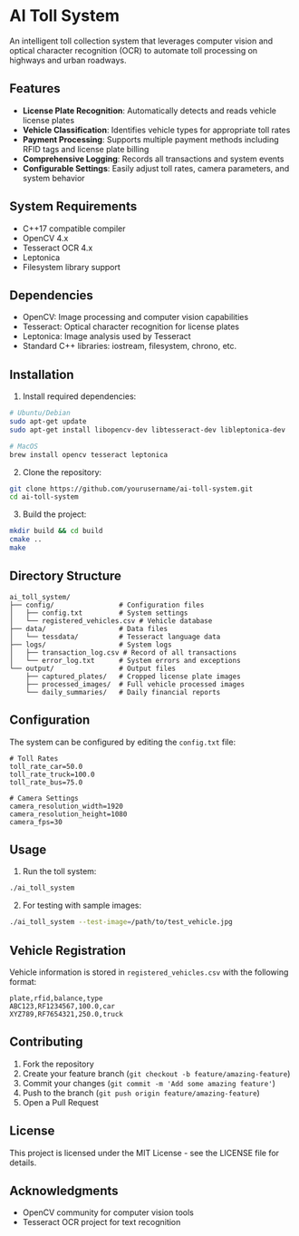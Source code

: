 # AI Toll System

An intelligent toll collection system that leverages computer vision and optical character recognition (OCR) to automate toll processing on highways and urban roadways.

## Features

- **License Plate Recognition**: Automatically detects and reads vehicle license plates
- **Vehicle Classification**: Identifies vehicle types for appropriate toll rates
- **Payment Processing**: Supports multiple payment methods including RFID tags and license plate billing
- **Comprehensive Logging**: Records all transactions and system events
- **Configurable Settings**: Easily adjust toll rates, camera parameters, and system behavior

## System Requirements

- C++17 compatible compiler
- OpenCV 4.x
- Tesseract OCR 4.x
- Leptonica
- Filesystem library support

## Dependencies

- OpenCV: Image processing and computer vision capabilities
- Tesseract: Optical character recognition for license plates
- Leptonica: Image analysis used by Tesseract
- Standard C++ libraries: iostream, filesystem, chrono, etc.

## Installation

1. Install required dependencies:

```bash
# Ubuntu/Debian
sudo apt-get update
sudo apt-get install libopencv-dev libtesseract-dev libleptonica-dev

# MacOS
brew install opencv tesseract leptonica
```

2. Clone the repository:

```bash
git clone https://github.com/yourusername/ai-toll-system.git
cd ai-toll-system
```

3. Build the project:

```bash
mkdir build && cd build
cmake ..
make
```

## Directory Structure

```
ai_toll_system/
├── config/                # Configuration files
│   ├── config.txt         # System settings
│   └── registered_vehicles.csv # Vehicle database
├── data/                  # Data files
│   └── tessdata/          # Tesseract language data
├── logs/                  # System logs
│   ├── transaction_log.csv # Record of all transactions
│   └── error_log.txt      # System errors and exceptions
└── output/                # Output files
    ├── captured_plates/   # Cropped license plate images
    ├── processed_images/  # Full vehicle processed images
    └── daily_summaries/   # Daily financial reports
```

## Configuration

The system can be configured by editing the `config.txt` file:

```
# Toll Rates
toll_rate_car=50.0
toll_rate_truck=100.0
toll_rate_bus=75.0

# Camera Settings
camera_resolution_width=1920
camera_resolution_height=1080
camera_fps=30
```

## Usage

1. Run the toll system:

```bash
./ai_toll_system
```

2. For testing with sample images:

```bash
./ai_toll_system --test-image=/path/to/test_vehicle.jpg
```

## Vehicle Registration

Vehicle information is stored in `registered_vehicles.csv` with the following format:

```csv
plate,rfid,balance,type
ABC123,RF1234567,100.0,car
XYZ789,RF7654321,250.0,truck
```

## Contributing

1. Fork the repository
2. Create your feature branch (`git checkout -b feature/amazing-feature`)
3. Commit your changes (`git commit -m 'Add some amazing feature'`)
4. Push to the branch (`git push origin feature/amazing-feature`)
5. Open a Pull Request

## License

This project is licensed under the MIT License - see the LICENSE file for details.

## Acknowledgments

- OpenCV community for computer vision tools
- Tesseract OCR project for text recognition
